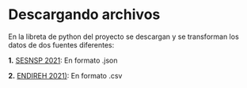 # Descargando archivos

En la libreta de python del proyecto se descargan y se transforman los datos de dos fuentes diferentes:

**1.** [SESNSP 2021](https://api.datamexico.org/tesseract/cubes/sesnsp_crimes/aggregate.jsonrecords?captions%5B%5D=Geography.Geography.State.State+slug+ES&captions%5B%5D=Geography.Geography.Municipality.Municipality+ES&captions%5B%5D=Type.Type.Crime+Type.Crime+Type+ES&cuts%5B%5D=Date.Date.Year.2021&drilldowns%5B%5D=Date.Date.Year&drilldowns%5B%5D=Geography.Geography.State&drilldowns%5B%5D=Geography.Geography.Municipality&drilldowns%5B%5D=Type.Type.Crime+Type&measures%5B%5D=Value&parents=false&properties%5B%5D=Geography.Geography.State.State+ISO3&properties%5B%5D=Geography.Geography.State.CVE+State&properties%5B%5D=Geography.Geography.State.State+slug+ES&properties%5B%5D=Geography.Geography.State.State+ES): En formato .json

**2.** [ENDIREH 2021)](https://www.inegi.org.mx/contenidos/programas/endireh/2021/datosabiertos/conjunto_de_datos_endireh_2021_csv.zip): En formato .csv


